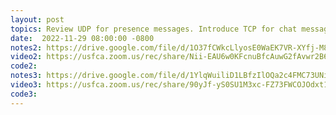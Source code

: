 ```yaml
---
layout: post
topics: Review UDP for presence messages. Introduce TCP for chat messages. Assigned [project05](assignments/project05.html) due 12/6 at 11:59am
date:  2022-11-29 08:00:00 -0800
notes2: https://drive.google.com/file/d/1O37fCWkcLlyosE0WaEK7VR-XYfj-M8dY/view?usp=sharing
video2: https://usfca.zoom.us/rec/share/Nii-EAU6w0KFcnuBfcAuwG2fAvwr2B6bRIx76utgX6nZJqWCmlOOsv5VK5-f1xsO.JOubFzBcjTV8vXv0 
code2: 
notes3: https://drive.google.com/file/d/1YlqWuiliD1LBfzIlOQa2c4FMC73UNi1Z/view?usp=sharing
video3: https://usfca.zoom.us/rec/share/90yJf-yS0SU1M3xc-FZ73FWCOJOdxt1Rg568xy4_3KyTJeHEZDbJYstKjM8pB2DL.dOPXnX-pvOYPAm93 
code3: 
---
```

